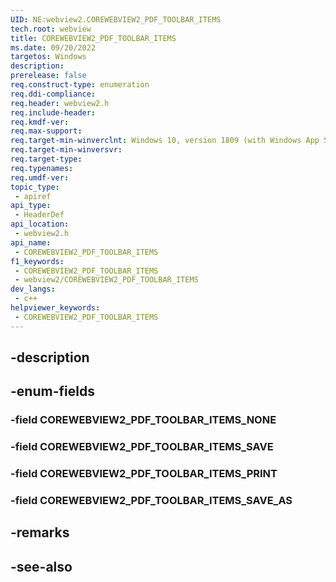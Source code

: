 ```yaml
---
UID: NE:webview2.COREWEBVIEW2_PDF_TOOLBAR_ITEMS
tech.root: webview
title: COREWEBVIEW2_PDF_TOOLBAR_ITEMS
ms.date: 09/20/2022
targetos: Windows
description: 
prerelease: false
req.construct-type: enumeration
req.ddi-compliance: 
req.header: webview2.h
req.include-header: 
req.kmdf-ver: 
req.max-support: 
req.target-min-winverclnt: Windows 10, version 1809 (with Windows App SDK 1.1 or later)
req.target-min-winversvr: 
req.target-type: 
req.typenames: 
req.umdf-ver: 
topic_type:
 - apiref
api_type:
 - HeaderDef
api_location:
 - webview2.h
api_name:
 - COREWEBVIEW2_PDF_TOOLBAR_ITEMS
f1_keywords:
 - COREWEBVIEW2_PDF_TOOLBAR_ITEMS
 - webview2/COREWEBVIEW2_PDF_TOOLBAR_ITEMS
dev_langs:
 - c++
helpviewer_keywords:
 - COREWEBVIEW2_PDF_TOOLBAR_ITEMS
---
```


## -description

## -enum-fields

### -field COREWEBVIEW2_PDF_TOOLBAR_ITEMS_NONE

### -field COREWEBVIEW2_PDF_TOOLBAR_ITEMS_SAVE

### -field COREWEBVIEW2_PDF_TOOLBAR_ITEMS_PRINT

### -field COREWEBVIEW2_PDF_TOOLBAR_ITEMS_SAVE_AS

## -remarks

## -see-also

